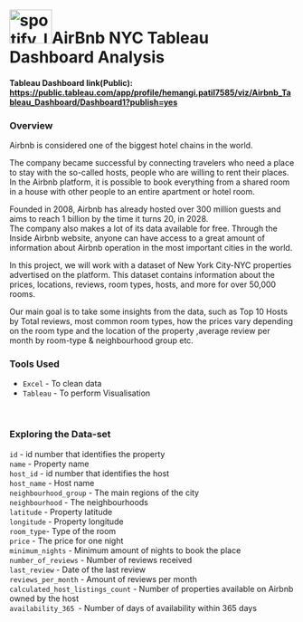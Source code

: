 <h1> <img src="https://cdn.worldvectorlogo.com/logos/airbnb.svg" alt="spotify_logo" width="75" height="60"/>AirBnb NYC Tableau Dashboard Analysis </h1>

#### Tableau Dashboard link(Public): https://public.tableau.com/app/profile/hemangi.patil7585/viz/Airbnb_Tableau_Dashboard/Dashboard1?publish=yes


### Overview  

Airbnb is considered one of the biggest hotel chains in the world.

The company became successful by connecting travelers who need a place to stay with the so-called hosts, people who are willing to rent their places. In the Airbnb platform, it is possible to book everything from a shared room in a house with other people to an entire apartment or hotel room.

Founded in 2008, Airbnb has already hosted over 300 million guests and aims to reach 1 billion by the time it turns 20, in 2028.  
The company also makes a lot of its data available for free. Through the Inside Airbnb website, anyone can have access to a great amount of information about Airbnb operation in the most important cities in the world.

In this project, we will work with a dataset of New York City-NYC properties advertised on the platform. This dataset contains information about the prices, locations, reviews, room types, hosts, and more for over 50,000 rooms.

Our main goal is to take some insights from the data, such as Top 10 Hosts by Total reviews,
 most common room types, how the prices vary depending on the room type and the location of the property ,average review per month by room-type & neighbourhood group etc.
</br>  

### Tools Used
- `Excel` - To clean data
- `Tableau` - To perform Visualisation

</br>  

### Exploring the Data-set  

`id` - id number that identifies the property\
`name` - Property name\
`host_id` - id number that identifies the host\
`host_name` - Host name\
`neighbourhood_group` - The main regions of the city\
`neighbourhood` - The neighbourhoods\
`latitude` - Property latitude\
`longitude` - Property longitude\
`room_type`- Type of the room\
`price` - The price for one night\
`minimum_nights` - Minimum amount of nights to book the place\
`number_of_reviews` - Number of reviews received\
`last_review` - Date of the last review\
`reviews_per_month` - Amount of reviews per month\
`calculated_host_listings_count` - Number of properties available on Airbnb owned by the host\
`availability_365 `- Number of days of availability within 365 days
